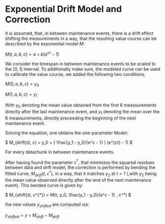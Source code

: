 # Exponential Drift Model and Correction

It is assumed, that, in between maintenance events, there is a drift effect shifting the measurements in a way, that the resulting value course can be described by the exponential model $`M`$:

$`M(t, a, b, c) = a + b(e^{ct}-1)`$

We consider the timespan in between maintenance events to be scaled to the $`[0,1]`$ interval.
To additionally make sure, the modeled curve can be used to calibrate the value course, we added the following two conditions.

$` M(0, a, b, c) = y_0 `$
    
$` M(1, a, b, c) = y_1 `$

With $` y_0 `$ denoting the mean value obtained from the first 6 meassurements directly after the last maintenance event, and $` y_1 `$ denoting the mean over the 6 meassurements, directly preceeding the beginning of the next maintenance event.
 
Solving the equation, one obtains the one-parameter Model:

$` M_{drift}(t, c) = y_0 + ( \frac{y_1 - y_0}{e^c - 1} ) (e^{ct} - 1) `$

For every datachunk in between maintenance events.

After having found the parameter $`c^*`$, that minimizes the squared residues between data and drift model, the correction is performed by bending the fitted curve, $`M_{drift}(t, c^*)`$, in a way, that it matches $`y_2`$ at $`t=1`$ (,with $`y_2`$ being the mean value observed directly after the end of the next maintenance event).
This bended curve is given by:

$` M_{shift}(t, c^{*}) = M(t, y_0,  \frac{y_1 - y_0}{e^c - 1} , c^*) `$

the new values $`y_{shifted}`$ are computed via:

$`y_{shifted} = y + M_{shift} - M_{drift} `$

